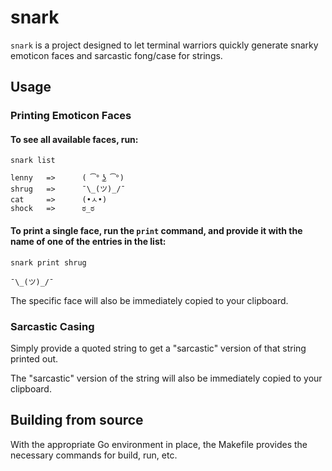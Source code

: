 # snark

`snark` is a project designed to let terminal warriors quickly generate snarky emoticon faces and sarcastic fong/case for strings.

## Usage

### Printing Emoticon Faces

#### To see all available faces, run:

```
snark list
```

``` title="Sample Output"
lenny   =>      ( ͡° ͜ʖ ͡°)
shrug   =>      ¯\_(ツ)_/¯
cat     =>      (•ㅅ•)
shock   =>      ಠ_ಠ
```

#### To print a single face, run the `print` command, and provide it with the name of one of the entries in the list:

```
snark print shrug
```

```
¯\_(ツ)_/¯
```

The specific face will also be immediately copied to your clipboard.

### Sarcastic Casing

Simply provide a quoted string to get a "sarcastic" version of that string printed out.

The "sarcastic" version of the string will also be immediately copied to your clipboard.

## Building from source

With the appropriate Go environment in place, the Makefile provides the necessary commands for build, run, etc.